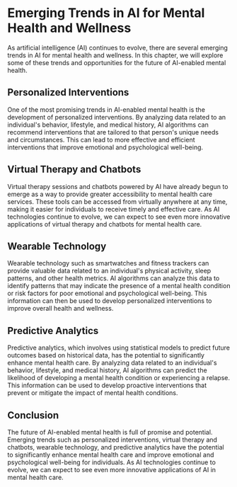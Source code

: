 Emerging Trends in AI for Mental Health and Wellness
=============================================================================================================================

As artificial intelligence (AI) continues to evolve, there are several emerging trends in AI for mental health and wellness. In this chapter, we will explore some of these trends and opportunities for the future of AI-enabled mental health.

Personalized Interventions
--------------------------

One of the most promising trends in AI-enabled mental health is the development of personalized interventions. By analyzing data related to an individual's behavior, lifestyle, and medical history, AI algorithms can recommend interventions that are tailored to that person's unique needs and circumstances. This can lead to more effective and efficient interventions that improve emotional and psychological well-being.

Virtual Therapy and Chatbots
----------------------------

Virtual therapy sessions and chatbots powered by AI have already begun to emerge as a way to provide greater accessibility to mental health care services. These tools can be accessed from virtually anywhere at any time, making it easier for individuals to receive timely and effective care. As AI technologies continue to evolve, we can expect to see even more innovative applications of virtual therapy and chatbots for mental health care.

Wearable Technology
-------------------

Wearable technology such as smartwatches and fitness trackers can provide valuable data related to an individual's physical activity, sleep patterns, and other health metrics. AI algorithms can analyze this data to identify patterns that may indicate the presence of a mental health condition or risk factors for poor emotional and psychological well-being. This information can then be used to develop personalized interventions to improve overall health and wellness.

Predictive Analytics
--------------------

Predictive analytics, which involves using statistical models to predict future outcomes based on historical data, has the potential to significantly enhance mental health care. By analyzing data related to an individual's behavior, lifestyle, and medical history, AI algorithms can predict the likelihood of developing a mental health condition or experiencing a relapse. This information can be used to develop proactive interventions that prevent or mitigate the impact of mental health conditions.

Conclusion
----------

The future of AI-enabled mental health is full of promise and potential. Emerging trends such as personalized interventions, virtual therapy and chatbots, wearable technology, and predictive analytics have the potential to significantly enhance mental health care and improve emotional and psychological well-being for individuals. As AI technologies continue to evolve, we can expect to see even more innovative applications of AI in mental health care.
